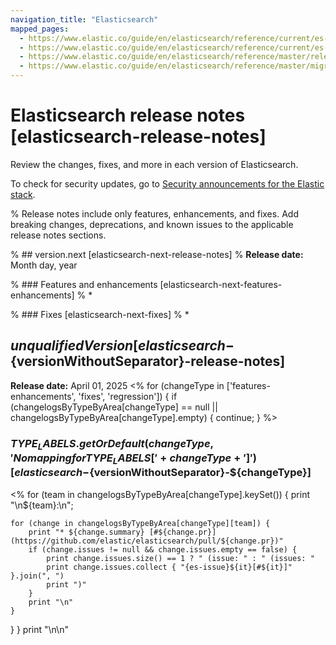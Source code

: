 ```yaml
---
navigation_title: "Elasticsearch"
mapped_pages:
  - https://www.elastic.co/guide/en/elasticsearch/reference/current/es-connectors-release-notes.html
  - https://www.elastic.co/guide/en/elasticsearch/reference/current/es-release-notes.html
  - https://www.elastic.co/guide/en/elasticsearch/reference/master/release-notes-${unqualifiedVersion}.html
  - https://www.elastic.co/guide/en/elasticsearch/reference/master/migrating-${version.major}.${version.minor}.html
---
```


# Elasticsearch release notes [elasticsearch-release-notes]

Review the changes, fixes, and more in each version of Elasticsearch.

To check for security updates, go to [Security announcements for the Elastic stack](https://discuss.elastic.co/c/announcements/security-announcements/31).

% Release notes include only features, enhancements, and fixes. Add breaking changes, deprecations, and known issues to the applicable release notes sections.

% ## version.next [elasticsearch-next-release-notes]
% **Release date:** Month day, year

% ### Features and enhancements [elasticsearch-next-features-enhancements]
% *

% ### Fixes [elasticsearch-next-fixes]
% *

## ${unqualifiedVersion} [elasticsearch-${versionWithoutSeparator}-release-notes]
**Release date:** April 01, 2025
<%
for (changeType in ['features-enhancements', 'fixes', 'regression']) {
    if (changelogsByTypeByArea[changeType] == null || changelogsByTypeByArea[changeType].empty) {
        continue;
    }
%>
### ${ TYPE_LABELS.getOrDefault(changeType, 'No mapping for TYPE_LABELS[' + changeType + ']') } [elasticsearch-${versionWithoutSeparator}-${changeType}]
<% for (team in changelogsByTypeByArea[changeType].keySet()) {
    print "\n${team}:\n";

    for (change in changelogsByTypeByArea[changeType][team]) {
        print "* ${change.summary} [#${change.pr}](https://github.com/elastic/elasticsearch/pull/${change.pr})"
        if (change.issues != null && change.issues.empty == false) {
            print change.issues.size() == 1 ? " (issue: " : " (issues: "
            print change.issues.collect { "{es-issue}${it}[#${it}]" }.join(", ")
            print ")"
        }
        print "\n"
    }
}
}
print "\n\n"
